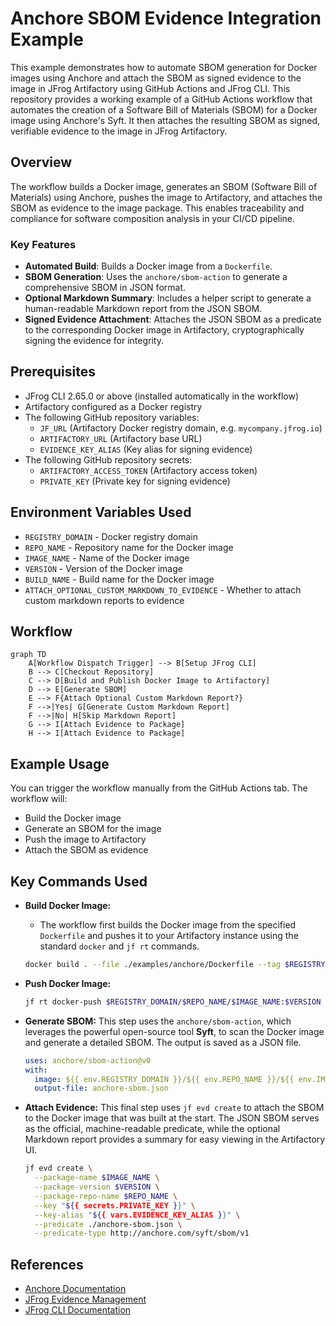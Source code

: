 # Anchore SBOM Evidence Integration Example

This example demonstrates how to automate SBOM generation for Docker images using Anchore and attach the SBOM as signed evidence to the image in JFrog Artifactory using GitHub Actions and JFrog CLI.
This repository provides a working example of a GitHub Actions workflow that automates the creation of a Software Bill of Materials (SBOM) for a Docker image using Anchore's Syft. It then attaches the resulting SBOM as signed, verifiable evidence to the image in JFrog Artifactory.


## Overview

The workflow builds a Docker image, generates an SBOM (Software Bill of Materials) using Anchore, pushes the image to Artifactory, and attaches the SBOM as evidence to the image package. This enables traceability and compliance for software composition analysis in your CI/CD pipeline.

### **Key Features**

* **Automated Build**: Builds a Docker image from a `Dockerfile`.  
* **SBOM Generation**: Uses the `anchore/sbom-action` to generate a comprehensive SBOM in JSON format.  
* **Optional Markdown Summary**: Includes a helper script to generate a human-readable Markdown report from the JSON SBOM.  
* **Signed Evidence Attachment**: Attaches the JSON SBOM as a predicate to the corresponding Docker image in Artifactory, cryptographically signing the evidence for integrity.

## Prerequisites

- JFrog CLI 2.65.0 or above (installed automatically in the workflow)
- Artifactory configured as a Docker registry
- The following GitHub repository variables:
    - `JF_URL` (Artifactory Docker registry domain, e.g. `mycompany.jfrog.io`)
    - `ARTIFACTORY_URL` (Artifactory base URL)
    - `EVIDENCE_KEY_ALIAS` (Key alias for signing evidence)
- The following GitHub repository secrets:
    - `ARTIFACTORY_ACCESS_TOKEN` (Artifactory access token)
    - `PRIVATE_KEY` (Private key for signing evidence)

## Environment Variables Used

- `REGISTRY_DOMAIN` - Docker registry domain
- `REPO_NAME` - Repository name for the Docker image
- `IMAGE_NAME` - Name of the Docker image
- `VERSION` - Version of the Docker image
- `BUILD_NAME` - Build name for the Docker image
- `ATTACH_OPTIONAL_CUSTOM_MARKDOWN_TO_EVIDENCE` - Whether to attach custom markdown reports to evidence

## Workflow

```mermaid
graph TD
    A[Workflow Dispatch Trigger] --> B[Setup JFrog CLI]
    B --> C[Checkout Repository]
    C --> D[Build and Publish Docker Image to Artifactory]
    D --> E[Generate SBOM]
    E --> F{Attach Optional Custom Markdown Report?}
    F -->|Yes| G[Generate Custom Markdown Report]
    F -->|No| H[Skip Markdown Report]
    G --> I[Attach Evidence to Package]
    H --> I[Attach Evidence to Package]
```

## Example Usage

You can trigger the workflow manually from the GitHub Actions tab. The workflow will:

- Build the Docker image
- Generate an SBOM for the image
- Push the image to Artifactory
- Attach the SBOM as evidence

## Key Commands Used

- **Build Docker Image:**
  * The workflow first builds the Docker image from the specified `Dockerfile` and pushes it to your Artifactory instance using the standard `docker` and `jf rt` commands.
    
  ```bash
  docker build . --file ./examples/anchore/Dockerfile --tag $REGISTRY_DOMAIN/$REPO_NAME/$IMAGE_NAME:$VERSION
  ```
- **Push Docker Image:**
  ```bash
  jf rt docker-push $REGISTRY_DOMAIN/$REPO_NAME/$IMAGE_NAME:$VERSION $REPO_NAME
  ```
- **Generate SBOM:**
  This step uses the `anchore/sbom-action`, which leverages the powerful open-source tool **Syft**, to scan the Docker image and generate a detailed SBOM. The output is saved as a JSON file.
  
  ```yaml
  uses: anchore/sbom-action@v0
  with:
    image: ${{ env.REGISTRY_DOMAIN }}/${{ env.REPO_NAME }}/${{ env.IMAGE_NAME }}:${{ env.VERSION }}
    output-file: anchore-sbom.json
  ```
- **Attach Evidence:**
  This final step uses `jf evd create` to attach the SBOM to the Docker image that was built at the start. The JSON SBOM serves as the official, machine-readable predicate, while the optional Markdown report provides a summary for easy viewing in the Artifactory UI.
  
  ```bash
  jf evd create \
    --package-name $IMAGE_NAME \
    --package-version $VERSION \
    --package-repo-name $REPO_NAME \
    --key "${{ secrets.PRIVATE_KEY }}" \
    --key-alias "${{ vars.EVIDENCE_KEY_ALIAS }}" \
    --predicate ./anchore-sbom.json \
    --predicate-type http://anchore.com/syft/sbom/v1
  ```

## References

- [Anchore Documentation](https://anchore.com/)
- [JFrog Evidence Management](https://jfrog.com/help/r/jfrog-artifactory-documentation/evidence-management)
- [JFrog CLI Documentation](https://jfrog.com/getcli/)
